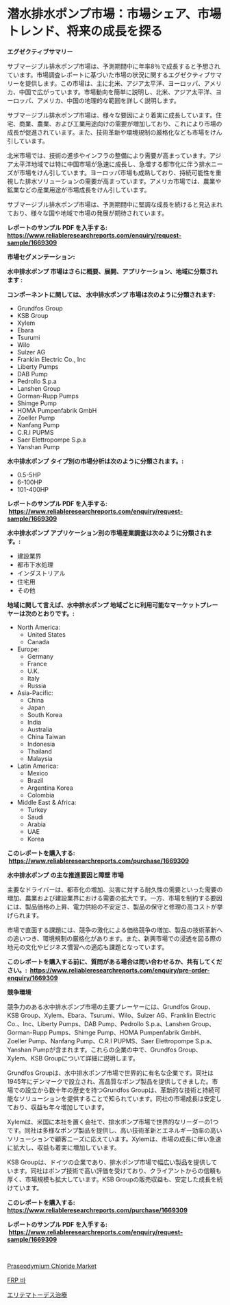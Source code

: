 <p><h1>潜水排水ポンプ市場：市場シェア、市場トレンド、将来の成長を探る</h1></p><p><strong>エグゼクティブサマリー</strong></p>
<p><p>サブマージブル排水ポンプ市場は、予測期間中に年率8％で成長すると予想されています。市場調査レポートに基づいた市場の状況に関するエグゼクティブサマリーを提供します。この市場は、主に北米、アジア太平洋、ヨーロッパ、アメリカ、中国で広がっています。市場動向を簡単に説明し、北米、アジア太平洋、ヨーロッパ、アメリカ、中国の地理的な範囲を詳しく説明します。</p><p>サブマージブル排水ポンプ市場は、様々な要因により着実に成長しています。住宅、商業、農業、および工業用途向けの需要が増加しており、これにより市場の成長が促進されています。また、技術革新や環境規制の厳格化なども市場をけん引しています。</p><p>北米市場では、技術の進歩やインフラの整備により需要が高まっています。アジア太平洋地域では特に中国市場が急速に成長し、急増する都市化に伴う排水ニーズが市場をけん引しています。ヨーロッパ市場も成熟しており、持続可能性を重視した排水ソリューションの需要が高まっています。アメリカ市場では、農業や鉱業などの産業用途が市場成長をけん引しています。</p><p>サブマージブル排水ポンプ市場は、予測期間中に堅調な成長を続けると見込まれており、様々な国や地域で市場の発展が期待されています。</p></p>
<p><strong>レポートのサンプル PDF を入手する: <a href="https://www.reliableresearchreports.com/enquiry/request-sample/1669309">https://www.reliableresearchreports.com/enquiry/request-sample/1669309</a></strong></p>
<p><strong>市場セグメンテーション:</strong></p>
<p><strong> 水中排水ポンプ 市場はさらに概要、展開、アプリケーション、地域に分類されます :</strong></p>
<p><strong>コンポーネントに関しては、 水中排水ポンプ 市場は次のように分類されます: &nbsp;</strong></p>
<p><ul><li>Grundfos Group</li><li>KSB Group</li><li>Xylem</li><li>Ebara</li><li>Tsurumi</li><li>Wilo</li><li>Sulzer AG</li><li>Franklin Electric Co., Inc</li><li>Liberty Pumps</li><li>DAB Pump</li><li>Pedrollo S.p.a</li><li>Lanshen Group</li><li>Gorman-Rupp Pumps</li><li>Shimge Pump</li><li>HOMA Pumpenfabrik GmbH</li><li>Zoeller Pump</li><li>Nanfang Pump</li><li>C.R.I PUPMS</li><li>Saer Elettropompe S.p.a</li><li>Yanshan Pump</li></ul></p>
<p><strong> 水中排水ポンプ タイプ別の市場分析は次のように分類されます。:</strong></p>
<p><ul><li>0.5-5HP</li><li>6-100HP</li><li>101-400HP</li></ul></p>
<p><strong>レポートのサンプル PDF を入手する: &nbsp;<a href="https://www.reliableresearchreports.com/enquiry/request-sample/1669309">https://www.reliableresearchreports.com/enquiry/request-sample/1669309</a></strong></p>
<p><strong> 水中排水ポンプ アプリケーション別の市場産業調査は次のように分類されます。:</strong></p>
<p><ul><li>建設業界</li><li>都市下水処理</li><li>インダストリアル</li><li>住宅用</li><li>その他</li></ul></p>
<p><strong>地域に関して言えば、水中排水ポンプ 地域ごとに利用可能なマーケットプレーヤーは次のとおりです。:</strong></p>
<p><ul>
    <li>
        North America:
        <ul>
            <li>United States</li>
            <li>Canada</li>
        </ul>
    </li>
    <li>
        Europe:
        <ul>
            <li>Germany</li>
            <li>France</li>
            <li>U.K.</li>
            <li>Italy</li>
            <li>Russia</li>
        </ul>
    </li>
    <li>
        Asia-Pacific:
        <ul>
            <li>China</li>
            <li>Japan</li>
            <li>South Korea</li>
            <li>India</li>
            <li>Australia</li>
            <li>China Taiwan</li>
            <li>Indonesia</li>
            <li>Thailand</li>
            <li>Malaysia</li>
        </ul>
    </li>
    <li>
        Latin America:
        <ul>
            <li>Mexico</li>
            <li>Brazil</li>
            <li>Argentina Korea</li>
            <li>Colombia</li>
        </ul>
    </li>
    <li>
        Middle East & Africa:
        <ul>
            <li>Turkey</li>
            <li>Saudi</li>
            <li>Arabia</li>
            <li>UAE</li>
            <li>Korea</li>
        </ul>
    </li>
    </ul></p>
<p><strong>このレポートを購入する: &nbsp;<a href="https://www.reliableresearchreports.com/purchase/1669309">https://www.reliableresearchreports.com/purchase/1669309</a></strong></p>
<p><strong>水中排水ポンプ の主な推進要因と障壁 市場</strong></p>
<p><p>主要なドライバーは、都市化の増加、災害に対する耐久性の需要といった需要の増加、農業および建設業界における需要の拡大です。一方、市場を制約する要因には、製品価格の上昇、電力供給の不安定さ、製品の保守と修理の高コストが挙げられます。</p><p>市場で直面する課題には、競争の激化による価格競争の増加、製品の技術革新への追いつき、環境規制の厳格化があります。また、新興市場での浸透を図る際の地元の文化やビジネス慣習への適応も課題となっています。</p></p>
<p><strong>このレポートを購入する前に、質問がある場合は問い合わせるか、共有してください。:&nbsp; <a href="https://www.reliableresearchreports.com/enquiry/pre-order-enquiry/1669309">https://www.reliableresearchreports.com/enquiry/pre-order-enquiry/1669309</a></strong></p>
<p><strong>競争環境</strong></p>
<p><p>競争力のある水中排水ポンプ市場の主要プレーヤーには、Grundfos Group、KSB Group、Xylem、Ebara、Tsurumi、Wilo、Sulzer AG、Franklin Electric Co.、Inc、Liberty Pumps、DAB Pump、Pedrollo S.p.a、Lanshen Group、Gorman-Rupp Pumps、Shimge Pump、HOMA Pumpenfabrik GmbH、Zoeller Pump、Nanfang Pump、C.R.I PUPMS、Saer Elettropompe S.p.a、Yanshan Pumpが含まれます。これらの企業の中で、Grundfos Group、Xylem、KSB Groupについて詳細に説明します。</p><p>Grundfos Groupは、水中排水ポンプ市場で世界的に有名な企業です。同社は1945年にデンマークで設立され、高品質なポンプ製品を提供してきました。市場での設立から数十年の歴史を持つGrundfos Groupは、革新的な技術と持続可能なソリューションを提供することで知られています。同社の市場成長は安定しており、収益も年々増加しています。</p><p>Xylemは、米国に本社を置く会社で、排水ポンプ市場で世界的なリーダーの1つです。同社は多様なポンプ製品を提供し、高い技術革新とエネルギー効率の高いソリューションで顧客ニーズに応えています。Xylemは、市場の成長に伴い急速に拡大し、収益も着実に増加しています。</p><p>KSB Groupは、ドイツの企業であり、排水ポンプ市場で幅広い製品を提供しています。同社はポンプ技術で高い評価を受けており、クライアントからの信頼も厚く、市場規模も拡大しています。KSB Groupの販売収益も、安定した成長を続けています。</p></p>
<p><strong>このレポートを購入する: &nbsp; <a href="https://www.reliableresearchreports.com/purchase/1669309">https://www.reliableresearchreports.com/purchase/1669309</a></strong></p>
<p><strong>レポートのサンプル PDF を入手する: &nbsp;<a href="https://www.reliableresearchreports.com/enquiry/request-sample/1669309">https://www.reliableresearchreports.com/enquiry/request-sample/1669309</a></strong><strong></strong></p>
<p>&nbsp;</p>
<p><p><a href="https://butternut-bug-553.notion.site/Praseodymium-Chloride-Market-Size-and-Examines-its-Market-Scope-with-a-Primary-Focus-on-Growth-Opp-dba6a7f178084354a2b7c785312a8ad8">Praseodymium Chloride Market</a></p><p><a href="https://github.com/fernandotryO5lson96765/Market-Research-Report-List-1/blob/main/314301015320.md">FRP 바</a></p><p><a href="https://github.com/EmoryYundt1935/Market-Research-Report-List-1/blob/main/621182216411.md">エリテマトーデス治療</a></p></p>
